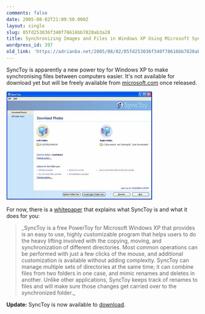 ```yaml
---
comments: false
date: 2005-08-02T21:09:50.000Z
layout: single
slug: 05fd253036f340f78616bb7828ab3a28
title: Synchronizing Images and Files in Windows XP Using Microsoft SyncToy
wordpress_id: 397
old_link: 'https://adrianba.net/2005/08/02/05fd253036f340f78616bb7828ab3a28/'
---
```

SyncToy is apparently a new power toy for Windows XP to make synchronising files between computers easier. It's not available for download yet but will be freely available from [microsoft.com](http://www.microsoft.com/downloads/details.aspx?FamilyId=E0FC1154-C975-4814-9649-CCE41AF06EB7) once released.


![](/assets/uploads/2005/08/img397-1.jpeg)


For now, there is a [ whitepaper](http://www.microsoft.com/downloads/details.aspx?familyid=49818cf1-2287-40ea-8a6f-57bd8695f23d) that explains what SyncToy is and what it does for you:


<blockquote>_SyncToy is a free PowerToy for Microsoft Windows XP that provides is an easy to use, highly customizable program that helps users to do the heavy lifting involved with the copying, moving, and synchronization of different directories. Most common operations can be performed with just a few clicks of the mouse, and additional customization is available without adding complexity. SyncToy can manage multiple sets of directories at the same time; it can combine files from two folders in one case, and mimic renames and deletes in another. Unlike other applications, SyncToy keeps track of renames to files and will make sure those changes get carried over to the synchronized folder._</blockquote>


**Update:** SyncToy is now available to [ download](http://www.microsoft.com/downloads/details.aspx?familyid=e0fc1154-c975-4814-9649-cce41af06eb7).

